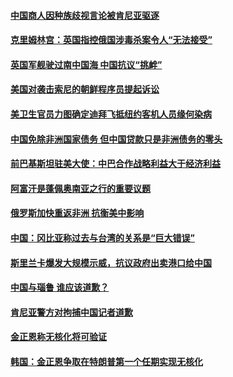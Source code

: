 #### [中国商人因种族歧视言论被肯尼亚驱逐](../pages/z__yoerrvp/4561472.md) 

#### [克里姆林宫：英国指控俄国涉毒杀案令人“无法接受”](../pages/z__yoerrvp/4561451.md) 

#### [英国军舰驶过南中国海 中国抗议“挑衅”](../pages/z__yoerrvp/4561436.md) 

#### [美国对袭击索尼的朝鲜程序员提起诉讼](../pages/z__yoerrvp/4561018.md) 

#### [美卫生官员力图确定迪拜飞抵纽约客机人员缘何染病](../pages/z__yoerrvp/4561000.md) 

#### [中国免除非洲国家债务 但中国贷款只是非洲债务的零头](../pages/z__yoerrvp/4560989.md) 

#### [前巴基斯坦驻美大使：中巴合作战略利益大于经济利益](../pages/z__yoerrvp/4560901.md) 

#### [阿富汗是蓬佩奥南亚之行的重要议题](../pages/z__yoerrvp/4560772.md) 

#### [俄罗斯加快重返非洲 抗衡美中影响](../pages/z__yoerrvp/4560395.md) 

#### [中国：冈比亚称过去与台湾的关系是“巨大错误”](../pages/z__yoerrvp/4560243.md) 

#### [斯里兰卡爆发大规模示威，抗议政府出卖港口给中国](../pages/z__yoerrvp/4560176.md) 

#### [中国与瑙鲁 谁应该道歉？ ](../pages/z__yoerrvp/4560148.md) 

#### [肯尼亚警方对拘捕中国记者道歉](../pages/z__yoerrvp/4560090.md) 

#### [金正恩称无核化将可验证](../pages/z__yoerrvp/4560043.md) 

#### [韩国：金正恩争取在特朗普第一个任期实现无核化 ](../pages/z__yoerrvp/4560013.md) 

